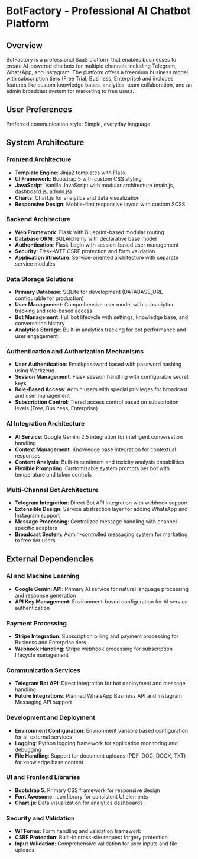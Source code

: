 # BotFactory - Professional AI Chatbot Platform

## Overview

BotFactory is a professional SaaS platform that enables businesses to create AI-powered chatbots for multiple channels including Telegram, WhatsApp, and Instagram. The platform offers a freemium business model with subscription tiers (Free Trial, Business, Enterprise) and includes features like custom knowledge bases, analytics, team collaboration, and an admin broadcast system for marketing to free users.

## User Preferences

Preferred communication style: Simple, everyday language.

## System Architecture

### Frontend Architecture
- **Template Engine**: Jinja2 templates with Flask
- **UI Framework**: Bootstrap 5 with custom CSS styling
- **JavaScript**: Vanilla JavaScript with modular architecture (main.js, dashboard.js, admin.js)
- **Charts**: Chart.js for analytics and data visualization
- **Responsive Design**: Mobile-first responsive layout with custom SCSS

### Backend Architecture
- **Web Framework**: Flask with Blueprint-based modular routing
- **Database ORM**: SQLAlchemy with declarative base model
- **Authentication**: Flask-Login with session-based user management
- **Security**: Flask-WTF CSRF protection and form validation
- **Application Structure**: Service-oriented architecture with separate service modules

### Data Storage Solutions
- **Primary Database**: SQLite for development (DATABASE_URL configurable for production)
- **User Management**: Comprehensive user model with subscription tracking and role-based access
- **Bot Management**: Full bot lifecycle with settings, knowledge base, and conversation history
- **Analytics Storage**: Built-in analytics tracking for bot performance and user engagement

### Authentication and Authorization Mechanisms
- **User Authentication**: Email/password based with password hashing using Werkzeug
- **Session Management**: Flask session handling with configurable secret keys
- **Role-Based Access**: Admin users with special privileges for broadcast and user management
- **Subscription Control**: Tiered access control based on subscription levels (Free, Business, Enterprise)

### AI Integration Architecture
- **AI Service**: Google Gemini 2.5 integration for intelligent conversation handling
- **Context Management**: Knowledge base integration for contextual responses
- **Content Analysis**: Built-in sentiment and toxicity analysis capabilities
- **Flexible Prompting**: Customizable system prompts per bot with temperature and token controls

### Multi-Channel Bot Architecture
- **Telegram Integration**: Direct Bot API integration with webhook support
- **Extensible Design**: Service abstraction layer for adding WhatsApp and Instagram support
- **Message Processing**: Centralized message handling with channel-specific adapters
- **Broadcast System**: Admin-controlled messaging system for marketing to free tier users

## External Dependencies

### AI and Machine Learning
- **Google Gemini API**: Primary AI service for natural language processing and response generation
- **API Key Management**: Environment-based configuration for AI service authentication

### Payment Processing
- **Stripe Integration**: Subscription billing and payment processing for Business and Enterprise tiers
- **Webhook Handling**: Stripe webhook processing for subscription lifecycle management

### Communication Services
- **Telegram Bot API**: Direct integration for bot deployment and message handling
- **Future Integrations**: Planned WhatsApp Business API and Instagram Messaging API support

### Development and Deployment
- **Environment Configuration**: Environment variable based configuration for all external services
- **Logging**: Python logging framework for application monitoring and debugging
- **File Handling**: Support for document uploads (PDF, DOC, DOCX, TXT) for knowledge base content

### UI and Frontend Libraries
- **Bootstrap 5**: Primary CSS framework for responsive design
- **Font Awesome**: Icon library for consistent UI elements
- **Chart.js**: Data visualization for analytics dashboards

### Security and Validation
- **WTForms**: Form handling and validation framework
- **CSRF Protection**: Built-in cross-site request forgery protection
- **Input Validation**: Comprehensive validation for user inputs and file uploads